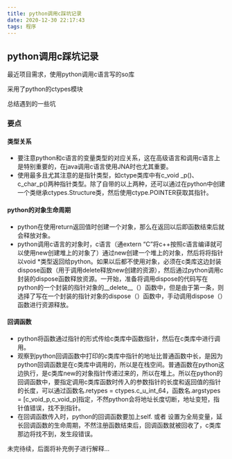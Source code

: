```yaml
---
title: python调用c踩坑记录
date: 2020-12-30 22:17:43
tags: 程序
---
```


## python调用c踩坑记录

最近项目需求，使用python调用c语言写的so库

采用了python的ctypes模块

总结遇到的一些坑

### 要点

#### 类型关系

+ 要注意python和c语言的变量类型的对应关系，这在高级语言和调用c语言上是特别重要的，在java调用c语言使用JNA时也尤其重要。
+ 使用最多且尤其注意的是指针类型，如ctype类库中有c_void _p()、c_char_p()两种指针类型。除了自带的以上两种，还可以通过在python中创建一个类继承ctypes.Structure类，然后使用ctype.POINTER获取其指针。

#### python的对象生命周期

+ python在使用return返回值时创建一个对象，那么在返回以后即函数结束后就会释放对象。
+ python调用c语言的对象时，c语言（通extern “C”将c++按照c语言编译就可以使用new创建堆上的对象了）通过new创建一个堆上的对象，然后将将指针以void *类型返回给python。如果以后都不使用对象，必须在c类库这边封装dispose函数（用于调用delete释放new创建的资源），然后通过python调用c封装的dispose函数释放资源。一开始，准备将调用dispose的代码写在python的一个封装的指针对象的__delete__（）函数中，但是由于第一条，则选择了写在一个封装的指针对象的dispose（）函数中，手动调用dispose（）函数进行资源释放。

#### 回调函数
+ python将函数通过指针的形式传给c类库中函数指针，然后在c类库中进行调用。
+ 观察到python回调函数中打印的c类库中指针的地址比普通函数中长，是因为python回调函数是在c类库中调用的，所以是在栈空间。普通函数在python这边执行，是c类库new的对象指针传递过来的，所以在堆上。所以在python的回调函数中，要指定调用c类库函数时传入的参数指针的长度和返回值的指针的长度，可以通过函数名.retypes = ctypes.c_u_int_64，函数名.argstypes = [c_void_p,c_void_p]指定，不然python会将地址长度切断，地址变短，指针值错误，找不到指针。
+ 在回调函数传入时，python的回调函数要加上self. 或者 设置为全局变量，延长回调函数的生命周期，不然注册函数结束后，回调函数就被回收了，c类库那边将找不到，发生段错误。

未完待续，后面将补充例子进行解释...